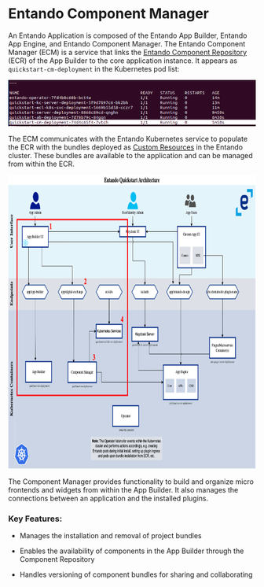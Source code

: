 # Entando Component Manager

​​An Entando Application is composed of the Entando App Builder, Entando App Engine, and Entando Component Manager. The Entando Component Manager (ECM) is a service that links the [Entando Component Repository](ecr-overview.md) (ECR) of the App Builder to the core application instance. It appears as `quickstart-cm-deployment` in the Kubernetes pod list:

![pods.png](./img/pods.png)

The ECM communicates with the Entando Kubernetes service to populate the ECR with the bundles deployed as [Custom Resources](../consume/custom-resources.md) in the Entando cluster. These bundles are available to the application and can be managed from within the ECR. 

<img src="./img/ecm-flow.png" width="800" height="597.73">

The Component Manager provides functionality to build and organize micro frontends and widgets from within the App Builder. It also manages the connections between an application and the installed plugins. 


### Key Features:

* Manages the installation and removal of project bundles

* Enables the availability of components in the App Builder through the Component Repository

* Handles versioning of component bundles for sharing and collaborating
